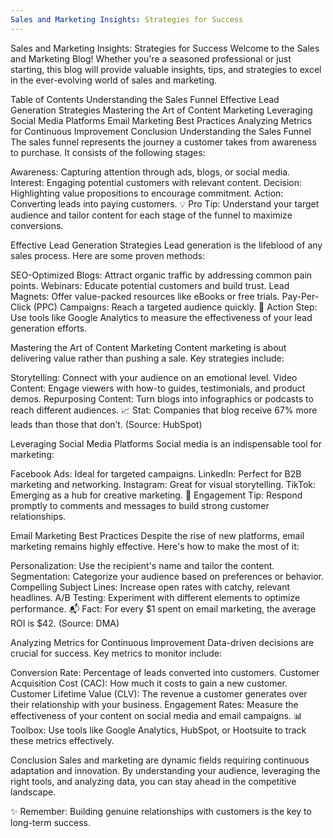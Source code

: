 ```yaml
---
Sales and Marketing Insights: Strategies for Success
---
```


Sales and Marketing Insights: Strategies for Success
Welcome to the Sales and Marketing Blog! Whether you're a seasoned professional or just starting, this blog will provide valuable insights, tips, and strategies to excel in the ever-evolving world of sales and marketing.

Table of Contents
Understanding the Sales Funnel
Effective Lead Generation Strategies
Mastering the Art of Content Marketing
Leveraging Social Media Platforms
Email Marketing Best Practices
Analyzing Metrics for Continuous Improvement
Conclusion
Understanding the Sales Funnel
The sales funnel represents the journey a customer takes from awareness to purchase. It consists of the following stages:

Awareness: Capturing attention through ads, blogs, or social media.
Interest: Engaging potential customers with relevant content.
Decision: Highlighting value propositions to encourage commitment.
Action: Converting leads into paying customers.
💡 Pro Tip: Understand your target audience and tailor content for each stage of the funnel to maximize conversions.

Effective Lead Generation Strategies
Lead generation is the lifeblood of any sales process. Here are some proven methods:

SEO-Optimized Blogs: Attract organic traffic by addressing common pain points.
Webinars: Educate potential customers and build trust.
Lead Magnets: Offer value-packed resources like eBooks or free trials.
Pay-Per-Click (PPC) Campaigns: Reach a targeted audience quickly.
🎯 Action Step: Use tools like Google Analytics to measure the effectiveness of your lead generation efforts.

Mastering the Art of Content Marketing
Content marketing is about delivering value rather than pushing a sale. Key strategies include:

Storytelling: Connect with your audience on an emotional level.
Video Content: Engage viewers with how-to guides, testimonials, and product demos.
Repurposing Content: Turn blogs into infographics or podcasts to reach different audiences.
📈 Stat: Companies that blog receive 67% more leads than those that don’t. (Source: HubSpot)

Leveraging Social Media Platforms
Social media is an indispensable tool for marketing:

Facebook Ads: Ideal for targeted campaigns.
LinkedIn: Perfect for B2B marketing and networking.
Instagram: Great for visual storytelling.
TikTok: Emerging as a hub for creative marketing.
💬 Engagement Tip: Respond promptly to comments and messages to build strong customer relationships.

Email Marketing Best Practices
Despite the rise of new platforms, email marketing remains highly effective. Here's how to make the most of it:

Personalization: Use the recipient's name and tailor the content.
Segmentation: Categorize your audience based on preferences or behavior.
Compelling Subject Lines: Increase open rates with catchy, relevant headlines.
A/B Testing: Experiment with different elements to optimize performance.
📬 Fact: For every $1 spent on email marketing, the average ROI is $42. (Source: DMA)

Analyzing Metrics for Continuous Improvement
Data-driven decisions are crucial for success. Key metrics to monitor include:

Conversion Rate: Percentage of leads converted into customers.
Customer Acquisition Cost (CAC): How much it costs to gain a new customer.
Customer Lifetime Value (CLV): The revenue a customer generates over their relationship with your business.
Engagement Rates: Measure the effectiveness of your content on social media and email campaigns.
📊 Toolbox: Use tools like Google Analytics, HubSpot, or Hootsuite to track these metrics effectively.

Conclusion
Sales and marketing are dynamic fields requiring continuous adaptation and innovation. By understanding your audience, leveraging the right tools, and analyzing data, you can stay ahead in the competitive landscape.

✨ Remember: Building genuine relationships with customers is the key to long-term success.
